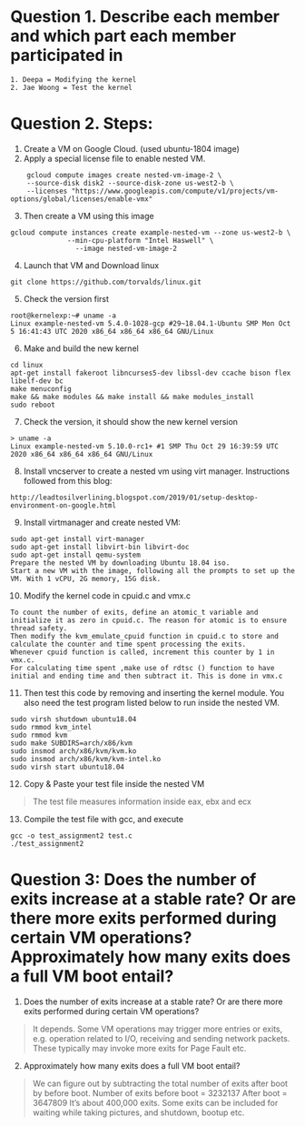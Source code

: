 # Question 1. Describe each member and which part each member participated in
	1. Deepa = Modifying the kernel
	2. Jae Woong = Test the kernel

# Question 2. Steps:
1. Create a VM on Google Cloud. (used ubuntu-1804 image)
2. Apply a special license file to enable nested VM.
```
	gcloud compute images create nested-vm-image-2 \
	--source-disk disk2 --source-disk-zone us-west2-b \
  	--licenses "https://www.googleapis.com/compute/v1/projects/vm-options/global/licenses/enable-vmx"
```

3. Then create a VM using this image

```
gcloud compute instances create example-nested-vm --zone us-west2-b \
              --min-cpu-platform "Intel Haswell" \
              	--image nested-vm-image-2
```

4. Launch that VM and Download linux
```
git clone https://github.com/torvalds/linux.git
```

5. Check the version first
```
root@kernelexp:~# uname -a
Linux example-nested-vm 5.4.0-1028-gcp #29~18.04.1-Ubuntu SMP Mon Oct 5 16:41:43 UTC 2020 x86_64 x86_64 x86_64 GNU/Linux
```

6. Make and build the new kernel
```
cd linux
apt-get install fakeroot libncurses5-dev libssl-dev ccache bison flex libelf-dev bc
make menuconfig
make && make modules && make install && make modules_install
sudo reboot
```

7. Check the version, it should show the new kernel version
```
> uname -a
Linux example-nested-vm 5.10.0-rc1+ #1 SMP Thu Oct 29 16:39:59 UTC 2020 x86_64 x86_64 x86_64 GNU/Linux
```
8. Install vncserver to create a nested vm using virt manager. Instructions followed from this blog:
```
http://leadtosilverlining.blogspot.com/2019/01/setup-desktop-environment-on-google.html
```
9. Install virtmanager and create nested VM: 
```
sudo apt-get install virt-manager 
sudo apt-get install libvirt-bin libvirt-doc 
sudo apt-get install qemu-system 
Prepare the nested VM by downloading Ubuntu 18.04 iso. 
Start a new VM with the image, following all the prompts to set up the VM. With 1 vCPU, 2G memory, 15G disk.
```

10. Modify the kernel code in cpuid.c and vmx.c
```
To count the number of exits, define an atomic_t variable and initialize it as zero in cpuid.c. The reason for atomic is to ensure thread safety. 
Then modify the kvm_emulate_cpuid function in cpuid.c to store and calculate the counter and time spent processing the exits.
Whenever cpuid function is called, increment this counter by 1 in vmx.c.
For calculating time spent ,make use of rdtsc () function to have initial and ending time and then subtract it. This is done in vmx.c
```
11. Then test this code by removing and inserting the kernel module. You also need the test program listed below to run inside the nested VM.
```
sudo virsh shutdown ubuntu18.04
sudo rmmod kvm_intel
sudo rmmod kvm
sudo make SUBDIRS=arch/x86/kvm
sudo insmod arch/x86/kvm/kvm.ko
sudo insmod arch/x86/kvm/kvm-intel.ko
sudo virsh start ubuntu18.04
```

12. Copy & Paste your test file inside the nested VM
> The test file measures information inside eax, ebx and ecx

13. Compile the test file with gcc, and execute
```
gcc -o test_assignment2 test.c
./test_assignment2
```

# Question 3: Does the number of exits increase at a stable rate? Or are there more exits performed during certain VM operations?  Approximately how many exits does a full VM boot entail?
1. Does the number of exits increase at a stable rate? Or are there more exits performed during certain VM operations?
> It depends. Some VM operations may trigger more entries or exits, e.g. operation related to I/O, receiving and sending network packets. These typically may invoke more exits for Page Fault etc.
2. Approximately how many exits does a full VM boot entail?
> We can figure out by subtracting the total number of exits after boot by before boot. Number of exits before boot = 3232137 After boot = 3647809 It’s about 400,000 exits. Some exits can be included for waiting while taking pictures, and shutdown, bootup etc.

